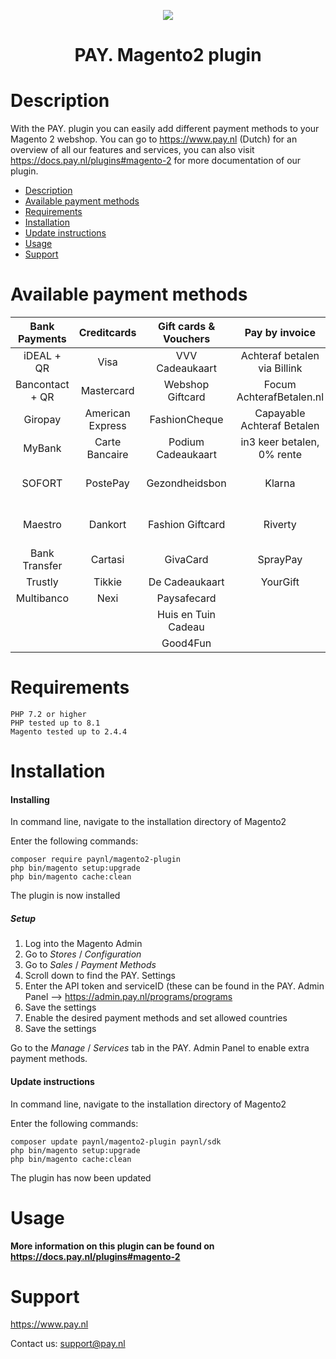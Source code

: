 <p align="center">
    <img src="https://www.pay.nl/uploads/1/brands/main_logo.png" />
</p>
<h1 align="center">PAY. Magento2 plugin</h1>
  
# Description

With the PAY. plugin you can easily add different payment methods to your Magento 2 webshop. You can go to https://www.pay.nl (Dutch) for an overview of all our features and services, you can also visit https://docs.pay.nl/plugins#magento-2 for more documentation of our plugin.

- [Description](#description)
- [Available payment methods](#available-payment-methods)
- [Requirements](#requirements)
- [Installation](#installation)
- [Update instructions](#update-instructions)
- [Usage](#usage)
- [Support](#support)

# Available payment methods

Bank Payments  | Creditcards | Gift cards & Vouchers |        Pay by invoice        | Others | 
:-----------: | :-----------: | :-----------: |:----------------------------:| :-----------: |
iDEAL + QR |Visa | VVV Cadeaukaart | Achteraf betalen via Billink | PayPal |
Bancontact + QR |  Mastercard | Webshop Giftcard |   Focum AchterafBetalen.nl   | WeChatPay | 
Giropay |American Express | FashionCheque |  Capayable Achteraf Betalen  | AmazonPay |
MyBank | Carte Bancaire | Podium Cadeaukaart |  in3 keer betalen, 0% rente  | Cashly | 
SOFORT | PostePay | Gezondheidsbon |            Klarna            | Pay Fixed Price (phone) |
Maestro | Dankort | Fashion Giftcard |           Riverty            | Instore Payments (POS) |
Bank Transfer | Cartasi | GivaCard |           SprayPay           | Przelewy24 | 
Trustly | Tikkie | De Cadeaukaart |           YourGift           | Creditclick | Apple Pay | 
| Multibanco | Nexi | Paysafecard |                              | Payconiq
| |  | Huis en Tuin Cadeau|                              | Google Pay |
| | | Good4Fun


# Requirements

    PHP 7.2 or higher
    PHP tested up to 8.1
    Magento tested up to 2.4.4


# Installation
#### Installing

In command line, navigate to the installation directory of Magento2

Enter the following commands:

```
composer require paynl/magento2-plugin
php bin/magento setup:upgrade
php bin/magento cache:clean
```

The plugin is now installed


##### Setup

1. Log into the Magento Admin
2. Go to *Stores* / *Configuration*
3. Go to *Sales* / *Payment Methods*
4. Scroll down to find the PAY. Settings
5. Enter the API token and serviceID (these can be found in the PAY. Admin Panel --> https://admin.pay.nl/programs/programs
6. Save the settings
7. Enable the desired payment methods and set allowed countries
8. Save the settings

Go to the *Manage* / *Services* tab in the PAY. Admin Panel to enable extra payment methods.   

#### Update instructions

In command line, navigate to the installation directory of Magento2

Enter the following commands:

```
composer update paynl/magento2-plugin paynl/sdk
php bin/magento setup:upgrade
php bin/magento cache:clean
```

The plugin has now been updated

# Usage

**More information on this plugin can be found on https://docs.pay.nl/plugins#magento-2**

# Support
https://www.pay.nl

Contact us: support@pay.nl
